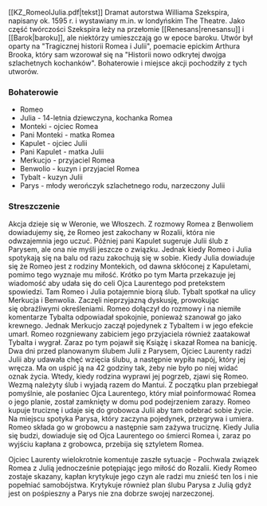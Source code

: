 [[KZ_RomeoIJulia.pdf|tekst]]
Dramat autorstwa Williama Szekspira, napisany ok. 1595 r. i wystawiany m.in. w londyńskim The Theatre. Jako część twórczości Szekspira leży na przełomie [[Renesans|renesansu]] i [[Barok|baroku]], ale niektórzy umieszczają go w epoce baroku.
Utwór był oparty na "Tragicznej historii Romea i Julii", poemacie epickim Arthura Brooka, który sam wzorował się na "Historii nowo odkrytej dwojga szlachetnych kochanków". Bohaterowie i miejsce akcji pochodziły z tych utworów.
### Bohaterowie
- Romeo
- Julia - 14-letnia dziewczyna, kochanka Romea
- Monteki - ojciec Romea
- Pani Monteki - matka Romea
- Kapulet - ojciec Julii
- Pani Kapulet - matka Julii
- Merkucjo - przyjaciel Romea
- Benwolio - kuzyn i przyjaciel Romea
- Tybalt - kuzyn Julii
- Parys - młody werończyk szlachetnego rodu, narzeczony Julii
### Streszczenie
Akcja dzieje się w Weronie, we Włoszech.
Z rozmowy Romea z Benwoliem dowiadujemy się, że Romeo jest zakochany w Rozalii, która nie odwzajemnia jego uczuć. Później pani Kapulet sugeruje Julii ślub z Parysem, ale ona nie myśli jeszcze o związku. Jednak kiedy Romeo i Julia spotykają się na balu od razu zakochują się w sobie.
Kiedy Julia dowiaduje się że Romeo jest z rodziny Montekich, od dawna skłóconej z Kapuletami, pomimo tego wyznaje mu miłość. Krótko po tym Marta przekazuje jej wiadomość aby udała się do celi Ojca Laurentego pod pretekstem spowiedzi. Tam Romeo i Julia potajemnie biorą ślub.
Tybalt spotkał na ulicy Merkucja i Benwolia. Zaczęli nieprzyjazną dyskusję, prowokując się obraźliwymi określeniami. Romeo dołączył do rozmowy i na niemiłe komentarze Tybalta odpowiadał spokojnie, ponieważ szanował go jako krewnego. Jednak Merkucjo zaczął pojedynek z Tybaltem i w jego efekcie umarł. Romeo rozgniewany zabiciem jego przyjaciela również zaatakował Tybalta i wygrał. Zaraz po tym pojawił się Książę i skazał Romea na banicję.
Dwa dni przed planowanym ślubem Julii z Parysem, Ojciec Laurenty radzi Julii aby udawała chęć wzięcia ślubu, a następnie wypiła napój, który jej wręcza. Ma on uśpić ją na 42 godziny tak, żeby nie było po niej widać oznak życia. Wtedy, kiedy rodzina wyprawi jej pogrzeb, zjawi się Romeo. Wezmą należyty ślub i wyjadą razem do Mantui.
Z początku plan przebiegał pomyślnie, ale posłaniec Ojca Laurentego, który miał poinformować Romea o jego planie, został zamknięty w domu pod podejrzeniem zarazy.
Romeo kupuje truciznę i udaje się do grobowca Julii aby tam odebrać sobie życie. Na miejscu spotyka Parysa, który zaczyna pojedynek, przegrywa i umiera. Romeo składa go w grobowcu a następnie sam zażywa truciznę.
Kiedy Julia się budzi, dowiaduje się od Ojca Laurentego oo śmierci Romea i, zaraz po wyjściu kapłana z grobowca, przebija się sztyletem Romea.



Ojciec Laurenty wielokrotnie komentuje zaszłe sytuacje - Pochwala związek Romea z Julią jednocześnie potępiając jego miłość do Rozalii. Kiedy Romeo zostaje skazany, kapłan krytykuje jego czyn ale radzi mu znieść ten los i nie popełniać samobójstwa. Krytykuje również plan ślubu Parysa z Julią gdyż jest on pośpieszny a Parys nie zna dobrze swojej narzeczonej.